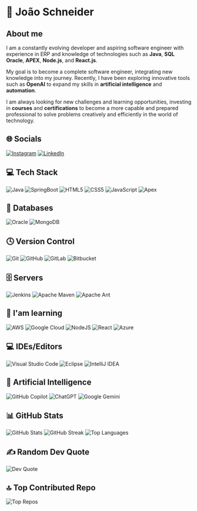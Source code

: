 # 🌟 João Schneider 

## About me

I am a constantly evolving developer and aspiring software engineer with experience in ERP and knowledge of technologies such as **Java**, **SQL Oracle**, **APEX**, **Node.js**, and **React.js**.  

My goal is to become a complete software engineer, integrating new knowledge into my journey. Recently, I have been exploring innovative tools such as **OpenAI** to expand my skills in **artificial intelligence** and **automation**.  

I am always looking for new challenges and learning opportunities, investing in **courses** and **certifications** to become a more capable and prepared professional to solve problems creatively and efficiently in the world of technology.

## 🌐 Socials
[![Instagram](https://img.shields.io/badge/Instagram-%23E4405F.svg?style=for-the-badge&logo=Instagram&logoColor=white)](https://www.instagram.com/joaaoschneider/)
[![LinkedIn](https://img.shields.io/badge/linkedin-%230077B5.svg?style=for-the-badge&logo=linkedin&logoColor=white)](https://br.linkedin.com/in/jo%C3%A3o-guilherme-schneider-da-silva-4b324324b) 

## 💻 Tech Stack
![Java](https://img.shields.io/badge/java-000.svg?style=for-the-badge&logo=openjdk&logoColor=white) 
![SpringBoot](https://img.shields.io/badge/spring-%236DB33F.svg?style=for-the-badge&logo=spring&logoColor=white)
![HTML5](https://img.shields.io/badge/html5-%23E34F26.svg?style=for-the-badge&logo=html5&logoColor=white) 
![CSS5](https://img.shields.io/badge/css3-%231572B6.svg?style=for-the-badge&logo=css3&logoColor=white) 
![JavaScript](https://img.shields.io/badge/javascript-%23323330.svg?style=for-the-badge&logo=javascript&logoColor=%23F7DF1E) 
![Apex](https://img.shields.io/badge/Oracle-F80000?style=for-the-badge&logo=oracle&logoColor=white)

## 💾 Databases
![Oracle](https://img.shields.io/badge/Oracle-F80000?style=for-the-badge&logo=oracle&logoColor=white)
![MongoDB](https://img.shields.io/badge/MongoDB-%234ea94b.svg?style=for-the-badge&logo=mongodb&logoColor=white)

## 🕓 Version Control
![Git](https://img.shields.io/badge/git-000.svg?style=for-the-badge&logo=git&logoColor=white)
![GitHub](https://img.shields.io/badge/github-%23121011.svg?style=for-the-badge&logo=github&logoColor=white)
![GitLab](https://img.shields.io/badge/gitlab-%23181717.svg?style=for-the-badge&logo=gitlab&logoColor=white)
![Bitbucket](https://img.shields.io/badge/bitbucket-%230047B3.svg?style=for-the-badge&logo=bitbucket&logoColor=white)

## 🗄️ Servers
![Jenkins](https://img.shields.io/badge/jenkins-%232C5263.svg?style=for-the-badge&logo=jenkins&logoColor=white)
![Apache Maven](https://img.shields.io/badge/Apache%20Maven-C71A36?style=for-the-badge&logo=Apache%20Maven&logoColor=white)
![Apache Ant](https://img.shields.io/badge/Apache%20Ant-A81C7D?style=for-the-badge&logo=Apache%20Ant&logoColor=white)

## 💾 I'am learning

![AWS](https://img.shields.io/badge/AWS-%23FF9900.svg?style=for-the-badge&logo=amazon-aws&logoColor=white)
![Google Cloud](https://img.shields.io/badge/GoogleCloud-%234285F4.svg?style=for-the-badge&logo=google-cloud&logoColor=white)
![NodeJS](https://img.shields.io/badge/node.js-6DA55F?style=for-the-badge&logo=node.js&logoColor=white)
![React](https://img.shields.io/badge/react-%2320232a.svg?style=for-the-badge&logo=react&logoColor=%2361DAFB)
![Azure](https://img.shields.io/badge/azure-%230072C6.svg?style=for-the-badge&logo=microsoftazure&logoColor=white)

## 💻 IDEs/Editors

![Visual Studio Code](https://img.shields.io/badge/Visual%20Studio%20Code-0078d7.svg?style=for-the-badge&logo=visual-studio-code&logoColor=white)
![Eclipse](https://img.shields.io/badge/Eclipse-FE7A16.svg?style=for-the-badge&logo=Eclipse&logoColor=white)
![IntelliJ IDEA](https://img.shields.io/badge/IntelliJIDEA-000000.svg?style=for-the-badge&logo=intellij-idea&logoColor=white)

## 🤖 Artificial Intelligence

![GitHub Copilot](https://img.shields.io/badge/github_copilot-8957E5?style=for-the-badge&logo=github-copilot&logoColor=white)
![ChatGPT](https://img.shields.io/badge/chatGPT-74aa9c?style=for-the-badge&logo=openai&logoColor=white)
![Google Gemini](https://img.shields.io/badge/google%20gemini-8E75B2?style=for-the-badge&logo=google%20gemini&logoColor=white)

## 📊 GitHub Stats
![GitHub Stats](https://github-readme-stats.vercel.app/api?username=schneiderjaoo&theme=dark&hide_border=true&count_private=true)
![GitHub Streak](https://github-readme-streak-stats.herokuapp.com/?user=schneiderjaoo&theme=dark&hide_border=true)
![Top Languages](https://github-readme-stats.vercel.app/api/top-langs/?username=schneiderjaoo&theme=dark&hide_border=true&layout=compact)

## ✍️ Random Dev Quote
![Dev Quote](https://quotes-github-readme.vercel.app/api?type=horizontal&theme=radical)

## 🔝 Top Contributed Repo
![Top Repos](https://github-contributor-stats.vercel.app/api?username=schneiderjaoo&limit=5&theme=dark)
